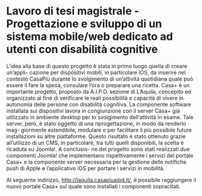 Lavoro di tesi magistrale - Progettazione e sviluppo di un sistema mobile/web dedicato ad utenti con disabilità cognitive
=========================

L’idea alla base di questo progetto è stata in primo luogo quella di creare un’appli- cazione per dispositivi mobili, in particolare iOS, da inserire nel contesto CasaPiù durante lo svolgimento di un’attività quotidiana quale può essere il fare la spesa, consulare l’ora o preparare una ricetta. Casa+ è un importante progetto, proposto da A.I.P.D. sezione di L’Aquila, concepito ed organizzato al fine di verificare le reali possibilità e capacità di vivere in autonomia delle persone con disabilità cognitiva. La componente software installata sui dispositivi lavora in congiunzione con il server Casa+ già utilizzato in ambiente desktop per lo svolgimento dell’attività in esame. Tale server, però, è stato oggetto di una riprogettazione, in modo da renderlo mag- giormente estendibile, modulare e per facilitare il più possibile future installazioni su altre piattaforme. Questo risultato è stato ottenuto grazie all’utilizzo di un CMS, in particolare, tra tutti quelli disponibili, la scelta è ricaduta su Joomla!. A conclusio- ne del progetto sono stati realizzati due componenti Joomla! che implementano rispettivamente i servizi del portale Casa+ e la componente server necessaria per la gestione delle notifiche push di Apple e l’applicativo iOS per portare i servizi in mobilità.

Al seguente indirizzo, http://laquila.casapiuaipd.it/, è possibile raggiungere il nuovo portale Casa+ sul quale sono installati i componenti sopracitati.


